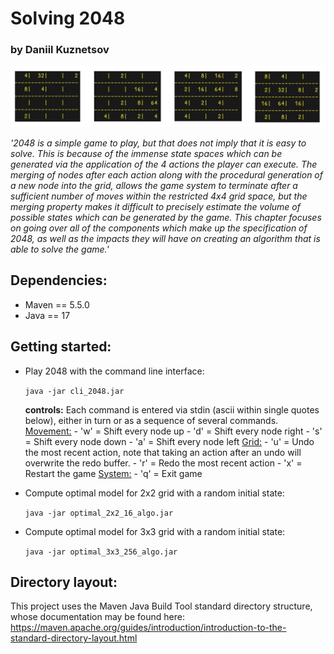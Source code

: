 # Solving 2048
### by Daniil Kuznetsov

![](images/exp.png)

*'2048 is a simple game to play, but that does not imply that it is easy to solve. This is because of the immense state spaces which can be generated via the application of the 4 actions the player can execute. The merging of nodes after each action along with the procedural generation of a new node into the grid, allows the game system to terminate after a sufficient number of moves within the restricted 4x4 grid space, but the merging property makes it difficult to precisely estimate the volume of possible states which can be generated by the game.
This chapter focuses on going over all of the components which make up the specification of 2048, as well as the impacts they will have on creating an algorithm that is able to solve the game.'*

## Dependencies:
- Maven == 5.5.0
- Java == 17

## Getting started:

- Play 2048 with the command line interface:
  
  ```java -jar cli_2048.jar```

  **controls:**
    Each command is entered via stdin (ascii within single quotes below), either in turn or as a sequence of several commands.
     <ins>Movement:</ins>
        - 'w' = Shift every node up
        - 'd' = Shift every node right
        - 's' = Shift every node down
        - 'a' = Shift every node left
      <ins>Grid:</ins>
        - 'u' = Undo the most recent action, note that taking an                action after an undo will overwrite the redo 
                buffer.
        - 'r' = Redo the most recent action
        - 'x' = Restart the game
      <ins>System:</ins>
        - 'q' = Exit game
      

- Compute optimal model for 2x2 grid with a random initial state:

  ```java -jar optimal_2x2_16_algo.jar```

- Compute optimal model for 3x3 grid with a random initial state:

  ```java -jar optimal_3x3_256_algo.jar```

## Directory layout:

This project uses the Maven Java Build Tool standard directory structure, whose documentation may be found here: https://maven.apache.org/guides/introduction/introduction-to-the-standard-directory-layout.html

